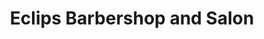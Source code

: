 ---
title: "Eclips Barbershop and Salon"
url: /odenton/eclips-barbershop-and-salon/
shop: Friseur
---